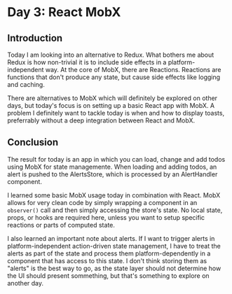# Day 3: React MobX

## Introduction

Today I am looking into an alternative to Redux. What bothers me about Redux is how non-trivial it is to include side effects in a platform-independent way. At the core of MobX, there are Reactions. Reactions are functions that don't produce any state, but cause side effects like logging and caching.

There are alternatives to MobX which will definitely be explored on other days, but today's focus is on setting up a basic React app with MobX. A problem I definitely want to tackle today is when and how to display toasts, preferrably without a deep integration between React and MobX.

## Conclusion

The result for today is an app in which you can load, change and add todos using MobX for state managemente. When loading and adding todos, an alert is pushed to the AlertsStore, which is processed by an AlertHandler component.

I learned some basic MobX usage today in combination with React. MobX allows for very clean code by simply wrapping a component in an `observer()` call and then simply accessing the store's state. No local state, props, or hooks are required here, unless you want to setup specific reactions or parts of computed state.

I also learned an important note about alerts. If I want to trigger alerts in platform-independent action-driven state management, I have to treat the alerts as part of the state and process them platform-dependently in a component that has access to this state. I don't think storing them as "alerts" is the best way to go, as the state layer should not determine how the UI should present sommething, but that's something to explore on another day.
